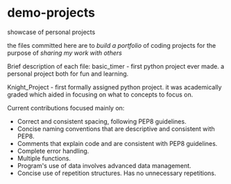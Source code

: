 # demo-projects
showcase of personal projects

the files committed here are to *build a portfolio* of coding projects for the purpose of *sharing my work with others*

Brief description of each file:
basic_timer - first python project ever made. a personal project both for fun and learning.


Knight_Project - first formally assigned python project. it was academically graded which aided in focusing on what to concepts to focus on.

Current contributions focused mainly on:

- Correct and consistent spacing, following PEP8 guidelines.
- Concise naming conventions that are descriptive and consistent with PEP8.
- Comments that explain code and are consistent with PEP8 guidelines.
- Complete error handling.
- Multiple functions.
- Program's use of data involves advanced data management.
- Concise use of repetition structures. Has no unnecessary repetitions. 
